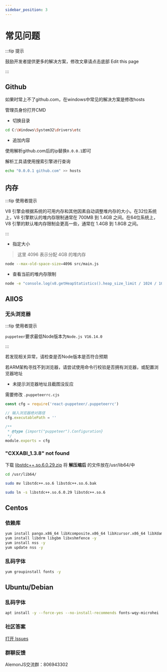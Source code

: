 ```yaml
---
sidebar_position: 3
---
```


# 常见问题

:::tip 提示

鼓励开发者提供更多的解决方案，修改文章请点击底部 Edit this page

:::

## Github

如果时常上不了github.com，在windows中常见的解决方案是修改hosts

管理员身份打开CMD

- 切换目录

```sh
cd C:\Windows\System32\drivers\etc
```

- 追加内容

使用解析github.com后的ip替换`0.0.0.1`即可

解析工具请使用搜索引擎进行查询

```sh
echo "0.0.0.1 github.com" >> hosts
```

## 内存

:::tip 使用者提示

V8 引擎会根据系统的可用内存和其他因素自动调整堆内存的大小。在32位系统上，V8 引擎默认的堆内存限制通常在 700MB 到 1.4GB 之间。在64位系统上，V8 引擎的默认堆内存限制会更高一些，通常在 1.4GB 到 1.8GB 之间。

:::

- 指定大小

> 这里 4096 表示分配 4GB 的堆内存

```sh
node --max-old-space-size=4096 src/main.js
```

- 查看当前的堆内存限制

```sh
node -e "console.log(v8.getHeapStatistics().heap_size_limit / 1024 / 1024)"
```

## AllOS

### 无头浏览器

:::tip 使用者提示

`puppeteer`要求最低Node版本为`Node.js V16.14.0`

:::

若发现相关异常，请检查是否Node版本是否符合预期

若ARM架构寻找不到浏览器，请尝试使用命令行校验是否拥有浏览器，或配置浏览器地址

- 未提示浏览器地址且截图没反应

需要修改 `.puppeteerrc.cjs`

```js
const cfg = require('react-puppeteer/.puppeteerrc')

// 输入浏览器绝对路径
cfg.executablePath = ''

/**
 * @type {import("puppeteer").Configuration}
 */
module.exports = cfg
```

### "CXXABI_1.3.8" not found

下载 [libstdc++.so.6.0.29.zip](https://baiyin1314.lanzouq.com/i8Nr21ig8hyf) 将 **解压缩后** 的文件放在/usr/lib64/中

```sh
cd /usr/lib64/
```

```sh
sudo mv libstdc++.so.6 libstdc++.so.6.bak
```

```sh
sudo ln -s libstdc++.so.6.0.29 libstdc++.so.6
```

## Centos

### 依赖库

```sh
yum install pango.x86_64 libXcomposite.x86_64 libXcursor.x86_64 libXdamage.x86_64 libXext.x86_64 libXi.x86_64 libXtst.x86_64 cups-libs.x86_64 libXScrnSaver.x86_64 libXrandr.x86_64 GConf2.x86_64 alsa-lib.x86_64 atk.x86_64 gtk3.x86_64 -y
yum install libdrm libgbm libxshmfence -y
yum install nss -y
yum update nss -y
```

### 乱码字体

```sh
yum groupinstall fonts -y
```

## Ubuntu/Debian

### 乱码字体

```sh
apt install -y --force-yes --no-install-recommends fonts-wqy-microhei
```

### 社区答案

[打开 Issues](https://github.com/lemonade-lab/alemonjs/issues)

### 群聊反馈

AlemonJS交流群：806943302
